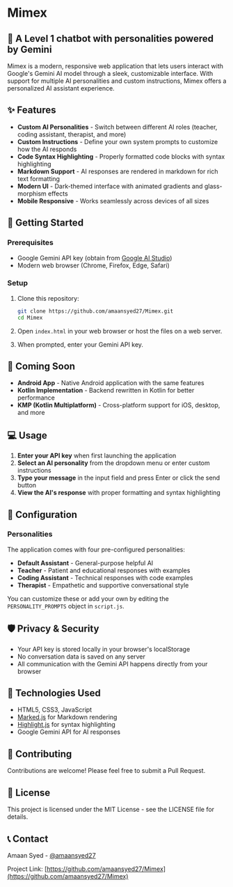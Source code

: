 # Mimex

## 🤖 A Level 1 chatbot with personalities powered by Gemini

Mimex is a modern, responsive web application that lets users interact with Google's Gemini AI model through a sleek, customizable interface. With support for multiple AI personalities and custom instructions, Mimex offers a personalized AI assistant experience.

## ✨ Features

- **Custom AI Personalities** - Switch between different AI roles (teacher, coding assistant, therapist, and more)
- **Custom Instructions** - Define your own system prompts to customize how the AI responds
- **Code Syntax Highlighting** - Properly formatted code blocks with syntax highlighting
- **Markdown Support** - AI responses are rendered in markdown for rich text formatting
- **Modern UI** - Dark-themed interface with animated gradients and glass-morphism effects
- **Mobile Responsive** - Works seamlessly across devices of all sizes

## 🚀 Getting Started

### Prerequisites

- Google Gemini API key (obtain from [Google AI Studio](https://makersuite.google.com/app/apikey))
- Modern web browser (Chrome, Firefox, Edge, Safari)

### Setup

1. Clone this repository:
   ```bash
   git clone https://github.com/amaansyed27/Mimex.git
   cd Mimex
   ```

2. Open `index.html` in your web browser or host the files on a web server.

3. When prompted, enter your Gemini API key.

## 📱 Coming Soon

- **Android App** - Native Android application with the same features
- **Kotlin Implementation** - Backend rewritten in Kotlin for better performance
- **KMP (Kotlin Multiplatform)** - Cross-platform support for iOS, desktop, and more

## 💻 Usage

1. **Enter your API key** when first launching the application
2. **Select an AI personality** from the dropdown menu or enter custom instructions
3. **Type your message** in the input field and press Enter or click the send button
4. **View the AI's response** with proper formatting and syntax highlighting

## 🔧 Configuration

### Personalities

The application comes with four pre-configured personalities:

- **Default Assistant** - General-purpose helpful AI
- **Teacher** - Patient and educational responses with examples
- **Coding Assistant** - Technical responses with code examples
- **Therapist** - Empathetic and supportive conversational style

You can customize these or add your own by editing the `PERSONALITY_PROMPTS` object in `script.js`.

## 🛡️ Privacy & Security

- Your API key is stored locally in your browser's localStorage
- No conversation data is saved on any server
- All communication with the Gemini API happens directly from your browser

## 🧰 Technologies Used

- HTML5, CSS3, JavaScript
- [Marked.js](https://marked.js.org/) for Markdown rendering
- [Highlight.js](https://highlightjs.org/) for syntax highlighting
- Google Gemini API for AI responses

## 🤝 Contributing

Contributions are welcome! Please feel free to submit a Pull Request.

## 📜 License

This project is licensed under the MIT License - see the LICENSE file for details.

## 📞 Contact

Amaan Syed - [@amaansyed27](https://github.com/amaansyed27)

Project Link: [https://github.com/amaansyed27/Mimex](https://github.com/amaansyed27/Mimex)
